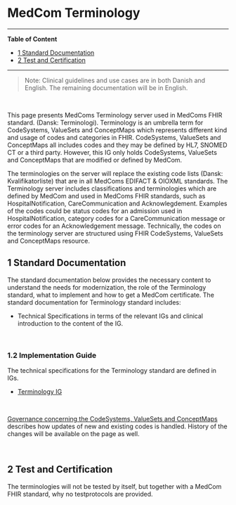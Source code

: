 # MedCom Terminology
<hr/>
<!-- below is the table of content. Ensure to update it. -->

**Table of Content**
* [1 Standard Documentation](#1-standard-documentation)
* [2 Test and Certification](#2-test-and-certification)
<hr/>

  >Note: Clinical guidelines and use cases are in both Danish and English. The remaining documentation will be in English.
<p>&nbsp;</p>	

This page presents MedComs Terminology server used in MedComs FHIR standard. (Dansk: Terminologi). Terminology is an umbrella term for CodeSystems, ValueSets and ConceptMaps which represents different kind and usage of codes and categories in FHIR. CodeSystems, ValueSets and ConceptMaps all includes codes and they may be defined by HL7, SNOMED CT or a third party. However, this IG only holds CodeSystems, ValueSets and ConceptMaps that are modified or defined by MedCom. 

The terminologies on the server will replace the existing code lists (Dansk: Kvalifikatorliste) that are in all MedComs EDIFACT & OIOXML standards. The Terminology server includes classifications and terminologies which are defined by MedCom and used in MedComs FHIR standards, such as HospitalNotification, CareCommunication and Acknowlegdement. Examples of the codes could be status codes for an admission used in HospitalNotification, category codes for a CareCommunication message or error codes for an Acknowledgement message. Technically, the codes on the terminology server are structured using FHIR CodeSystems, ValueSets and ConceptMaps resource.
<!-- *Short description concerning the purpose of the standard. Remember to include both the English and Danish name of the standard.*

*Create an item list with the profiles this IG includes.* -->
<!-- <br>
<br> -->


## 1 Standard Documentation 
The standard documentation below provides the necessary content to understand the needs for modernization, the role of the Terminology standard, what to implement and how to get a MedCom certificate. The standard documentation for Terminology standard includes:
  * Technical Specifications in terms of the relevant IGs and clinical introduction to the content of the IG.
<p>&nbsp;</p>


### 1.2 Implementation Guide
The technical specifications for the Terminology standard are defined in IGs. 

  * [Terminology IG](https://build.fhir.org/ig/medcomdk/dk-medcom-terminology/)
<p>&nbsp;</p>

[Governance concerning the CodeSystems, ValueSets and ConceptMaps](https://medcomdk.github.io/MedCom-FHIR-Communication/#70-governance-for-terminiology) describes how updates of new and existing codes is handled. History of the changes will be available on the page as well. 
<p>&nbsp;</p>	

## 2 Test and Certification

The terminologies will not be tested by itself, but together with a MedCom FHIR standard, why no testprotocols are provided. 
<!-- ## 3 Release Notes


